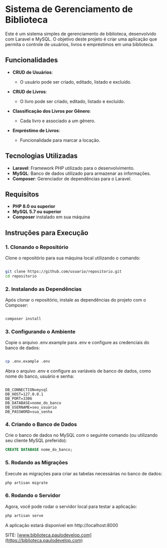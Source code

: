 # Sistema de Gerenciamento de Biblioteca

Este é um sistema simples de gerenciamento de biblioteca, desenvolvido com Laravel e MySQL. O objetivo deste projeto é criar uma aplicação que permita o controle de usuários, livros e empréstimos em uma biblioteca.

## Funcionalidades

- **CRUD de Usuários**:
  - O usuário pode ser criado, editado, listado e excluído.

- **CRUD de Livros**:
  - O livro pode ser criado, editado, listado e excluído.
  
- **Classificação dos Livros por Gênero**:
  - Cada livro e associado a um gênero.

- **Empréstimo de Livros**:
  - Funcionalidade para marcar a locação.

## Tecnologias Utilizadas

- **Laravel**: Framework PHP utilizado para o desenvolvimento.
- **MySQL**: Banco de dados utilizado para armazenar as informações.
- **Composer**: Gerenciador de dependências para o Laravel.

## Requisitos

- **PHP 8.0 ou superior**
- **MySQL 5.7 ou superior**
- **Composer** instalado em sua máquina

## Instruções para Execução

### 1. Clonando o Repositório

Clone o repositório para sua máquina local utilizando o comando:

```bash

git clone https://github.com/usuario/repositorio.git
cd repositorio

```

### 2. Instalando as Dependências

Após clonar o repositório, instale as dependências do projeto com o Composer:

```bash

composer install

```


### 3. Configurando o Ambiente

Copie o arquivo .env.example para .env e configure as credenciais do banco de dados:

```bash

cp .env.example .env

```

Abra o arquivo .env e configure as variáveis de banco de dados, como nome do banco, usuário e senha:

```env

DB_CONNECTION=mysql
DB_HOST=127.0.0.1
DB_PORT=3306
DB_DATABASE=nome_do_banco
DB_USERNAME=seu_usuario
DB_PASSWORD=sua_senha

```

### 4. Criando o Banco de Dados

Crie o banco de dados no MySQL com o seguinte comando (ou utilizando seu cliente MySQL preferido):

```sql
CREATE DATABASE nome_do_banco;

```

### 5. Rodando as Migrações

Execute as migrações para criar as tabelas necessárias no banco de dados:

```bash
php artisan migrate

```

### 6. Rodando o Servidor

Agora, você pode rodar o servidor local para testar a aplicação:

```bash
php artisan serve

```

A aplicação estará disponível em http://localhost:8000

SITE: [www.biblioteca.paulodevelop.com](https://biblioteca.paulodevelop.com)